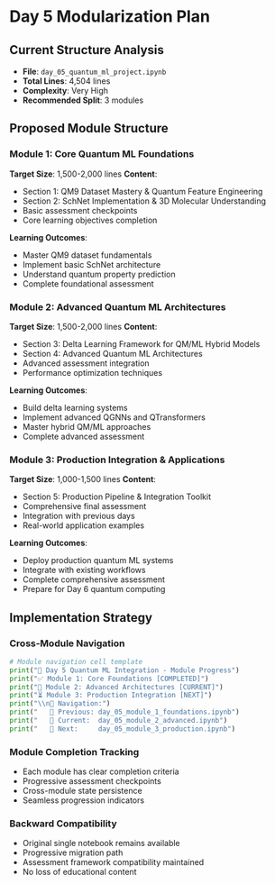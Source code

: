 # Day 5 Modularization Plan

## Current Structure Analysis
- **File**: `day_05_quantum_ml_project.ipynb`
- **Total Lines**: 4,504 lines
- **Complexity**: Very High
- **Recommended Split**: 3 modules

## Proposed Module Structure

### **Module 1: Core Quantum ML Foundations**
**Target Size**: 1,500-2,000 lines
**Content**:
- Section 1: QM9 Dataset Mastery & Quantum Feature Engineering
- Section 2: SchNet Implementation & 3D Molecular Understanding
- Basic assessment checkpoints
- Core learning objectives completion

**Learning Outcomes**:
- Master QM9 dataset fundamentals
- Implement basic SchNet architecture
- Understand quantum property prediction
- Complete foundational assessment

### **Module 2: Advanced Quantum ML Architectures**
**Target Size**: 1,500-2,000 lines
**Content**:
- Section 3: Delta Learning Framework for QM/ML Hybrid Models
- Section 4: Advanced Quantum ML Architectures
- Advanced assessment integration
- Performance optimization techniques

**Learning Outcomes**:
- Build delta learning systems
- Implement advanced QGNNs and QTransformers
- Master hybrid QM/ML approaches
- Complete advanced assessment

### **Module 3: Production Integration & Applications**
**Target Size**: 1,000-1,500 lines
**Content**:
- Section 5: Production Pipeline & Integration Toolkit
- Comprehensive final assessment
- Integration with previous days
- Real-world application examples

**Learning Outcomes**:
- Deploy production quantum ML systems
- Integrate with existing workflows
- Complete comprehensive assessment
- Prepare for Day 6 quantum computing

## Implementation Strategy

### **Cross-Module Navigation**
```python
# Module navigation cell template
print("📍 Day 5 Quantum ML Integration - Module Progress")
print("✅ Module 1: Core Foundations [COMPLETED]")
print("🔄 Module 2: Advanced Architectures [CURRENT]")
print("⏳ Module 3: Production Integration [NEXT]")
print("\\n🔗 Navigation:")
print("   📖 Previous: day_05_module_1_foundations.ipynb")
print("   📖 Current:  day_05_module_2_advanced.ipynb")
print("   📖 Next:     day_05_module_3_production.ipynb")
```

### **Module Completion Tracking**
- Each module has clear completion criteria
- Progressive assessment checkpoints
- Cross-module state persistence
- Seamless progression indicators

### **Backward Compatibility**
- Original single notebook remains available
- Progressive migration path
- Assessment framework compatibility maintained
- No loss of educational content
